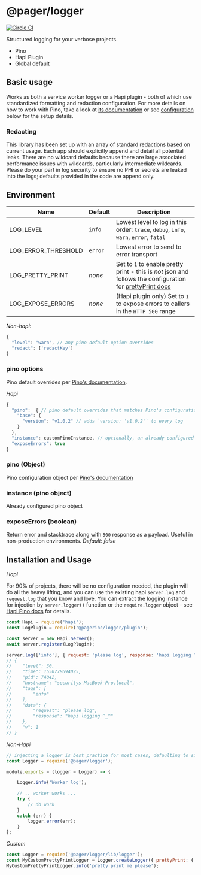 # @pager/logger
[![Circle CI](https://circleci.com/gh/pagerinc/logger.svg?style=svg&circle-token=5d187ad739918f3029e28534e5bf046ece8120ae)](https://circleci.com/gh/pagerinc/logger)

Structured logging for your verbose projects.
- Pino
- Hapi Plugin
- Global default

## Basic usage

Works as both a service worker logger or a Hapi plugin - both of which use standardized formatting and redaction configuration. For more details on how to work with Pino, take a look at [its documentation](https://github.com/pinojs/pino) or see [configuration](#Configuration) below for the setup details.

### Redacting

This library has been set up with an array of standard redactions based on current usage. Each app should explicitly append and detail all potential leaks. There are no wildcard defaults because there are large associated performance issues with wildcards, particularly intermediate wildcards. Please do your part in log security to ensure no PHI or secrets are leaked into the logs; defaults provided in the code are append only.

## Environment

| Name | Default | Description |
|------|---------|-------------|
| LOG_LEVEL | `info` | Lowest level to log in this order: `trace`, `debug`, `info`, `warn`, `error`, `fatal` |
| LOG_ERROR_THRESHOLD | `error` | Lowest error to send to error transport |
| LOG_PRETTY_PRINT | _none_ | Set to `1` to enable pretty print - this is *not* json and follows the configuration for [prettyPrint docs](https://github.com/pinojs/pino-pretty#pino-pretty) |
| LOG_EXPOSE_ERRORS | _none_ | (Hapi plugin only) Set to `1` to expose errors to callers in the `HTTP 500` range |

*Non-hapi*:
```javascript
{
  "level": "warn", // any pino default option overrides
  "redact": ['redactKey']
}
```

### pino options
Pino default overrides per [Pino's documentation](https://github.com/pinojs/pino/blob/master/docs/api.md#options-object).

*Hapi*
```javascript
{
  "pino":  { // pino default overrides that matches Pino's configuration documentation
    "base": {
      "version": "v1.0.2" // adds `version: 'v1.0.2'` to every log
    }
  },
  "instance": customPinoInstance, // optionally, an already configured pino instance,
  "exposeErrors": true
}
```

### pino (Object)
Pino configuration object per [Pino's documentation](https://github.com/pinojs/pino/blob/master/docs/api.md#options-object)

### instance (pino object)
Already configured pino object

### exposeErrors (boolean)
Return error and stacktrace along with `500` response as a payload. Useful in non-production environments.
_Default: false_

## Installation and Usage

*Hapi*

For 90% of projects, there will be no configuration needed, the plugin will do all the heavy lifting, and you can use the existing hapi `server.log` and `request.log` that you know and love. You can extract the logging instance for injection by `server.logger()` function or the `require.logger` object - see [Hapi Pino docs](https://github.com/pinojs/hapi-pino#server-decorations) for details.
```javascript
const Hapi = require('hapi');
const LogPlugin = require('@pagerinc/logger/plugin');

const server = new Hapi.Server();
await server.register(LogPlugin);

server.log(['info'], { request: 'please log', response: 'hapi logging ^_^' });
// {
//    "level": 30,
//    "time": 1550778694025,
//    "pid": 74042,
//    "hostname": "securitys-MacBook-Pro.local",
//    "tags": [
//        "info"
//    ],
//    "data": {
//        "request": "please log",
//        "response": "hapi logging ^_^"
//    },
//    "v": 1
// }
```

*Non-Hapi*
```javascript
// injecting a logger is best practice for most cases, defaulting to singleton is acceptable
const Logger = require('@pager/logger');

module.exports = (logger = Logger) => {

    Logger.info('Worker log');

    // .. worker works ...
    try {
        // do work
    }
    catch (err) {
        logger.error(err);
    }
};
```

*Custom*
```javascript
const Logger = require('@pager/logger/lib/logger');
const MyCustomPrettyPrintLogger = Logger.createLogger({ prettyPrint: { colorize: false } });
MyCustomPrettyPrintLogger.info('pretty print me please');
```

